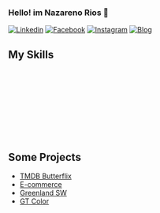 ### Hello! im Nazareno Rios 👋

[![Linkedin](https://img.shields.io/badge/LinkedIn-0077B5?style=for-the-badge&logo=linkedin&logoColor=white)](https://www.linkedin.com/in/nazareno-rios/)
[![Facebook](https://img.shields.io/badge/Facebook-1877F2?style=for-the-badge&logo=facebook&logoColor=white)](https://www.facebook.com/nazareno.rios.1/)
[![Instagram](https://camo.githubusercontent.com/c9dacf0f25a1489fdbc6c0d2b41cda58b77fa210a13a886d6f99e027adfbd358/68747470733a2f2f6564656e742e6769746875622e696f2f537570657254696e7949636f6e732f696d616765732f7376672f696e7374616772616d2e737667)](https://www.instagram.com/nazarenorios1/)
[![Blog](https://img.shields.io/website-up-down-green-red/http/monip.org.svg)](https://nazarenorios.github.io/portfolio/)


## My Skills

<div style="display: inline_block"><br/>
    <img align="center" alt="" src="https://img.shields.io/badge/Linux-FCC624?style=for-the-badge&logo=linux&logoColor=black" />
    <img align="center" alt="" src="https://img.shields.io/badge/JavaScript-F7DF1E?style=for-the-badge&logo=javascript&logoColor=black" />
    <img align="center" alt="" src="https://img.shields.io/badge/TypeScript-007ACC?style=for-the-badge&logo=typescript&logoColor=white" />
    <img align="center" alt="" src="https://img.shields.io/badge/React-20232A?style=for-the-badge&logo=react&logoColor=61DAFB" />
    <img align="center" alt="" src="https://img.shields.io/badge/Next-black?style=for-the-badge&logo=next.js&logoColor=white" />
    <img align="center" alt="" src="https://img.shields.io/badge/React_Native-20232A?style=for-the-badge&logo=react&logoColor=61DAFB" />
    <img align="center" alt="" src="https://img.shields.io/badge/Redux-593D88?style=for-the-badge&logo=redux&logoColor=white" />
</div>

<div style="display: inline_block"><br/>
    <img align="center" alt="" src="https://img.shields.io/badge/Node.js-43853D?style=for-the-badge&logo=node.js&logoColor=white" />
    <!--  <img align="center" alt="" src="https://img.shields.io/badge/Express.js-404D59?style=for-the-badge" />-->
    <img align="center" alt="" src="https://img.shields.io/badge/MySQL-00000F?style=for-the-badge&logo=mysql&logoColor=white" />
    <img align="center" alt="" src="https://img.shields.io/badge/PostgreSQL-316192?style=for-the-badge&logo=postgresql&logoColor=white" />
    <img align="center" alt="" src="https://img.shields.io/badge/sequelize-323330?style=for-the-badge&logo=sequelize&logoColor=blue" />
    <img align="center" alt="" src="https://img.shields.io/badge/MongoDB-4EA94B?style=for-the-badge&logo=mongodb&logoColor=white" />
    <img align="center" alt="" src="https://img.shields.io/badge/Firebase-039BE5?style=for-the-badge&logo=Firebase&logoColor=white" />
    <img align="center" alt="" src="https://img.shields.io/badge/Amazon_AWS-FF9900?style=for-the-badge&logo=amazonaws&logoColor=white" />
</div>

<div style="display: inline_block"><br/>
    <img align="center" alt="" src="https://img.shields.io/badge/HTML5-E34F26?style=for-the-badge&logo=html5&logoColor=white" />
    <img align="center" alt="" src="https://img.shields.io/badge/CSS3-1572B6?style=for-the-badge&logo=css3&logoColor=white" />
    <img align="center" alt="" src="https://img.shields.io/badge/Sass-CC6699?style=for-the-badge&logo=sass&logoColor=white" />
    <img align="center" alt="" src="https://img.shields.io/badge/Tailwind_CSS-38B2AC?style=for-the-badge&logo=tailwind-css&logoColor=white" />
    <img align="center" alt="" src="https://img.shields.io/badge/Bootstrap-563D7C?style=for-the-badge&logo=bootstrap&logoColor=white" />
    <img align="center" alt="" src="https://img.shields.io/badge/Material--UI-0081CB?style=for-the-badge&logo=material-ui&logoColor=white" />
    <img align="center" alt="" src="https://img.shields.io/badge/styled--components-DB7093?style=for-the-badge&logo=styled-components&logoColor=white" />
</div>

<br/>
<br/>

## Some Projects
- [TMDB Butterflix](https://butterflix.vercel.app/)
- [E-commerce](https://www.youtube.com/watch?v=5mcsn3wxW4g)
- [Greenland SW](https://greenlandsw.netlify.app/)
- [GT Color](https://gtcolor.netlify.app/)
